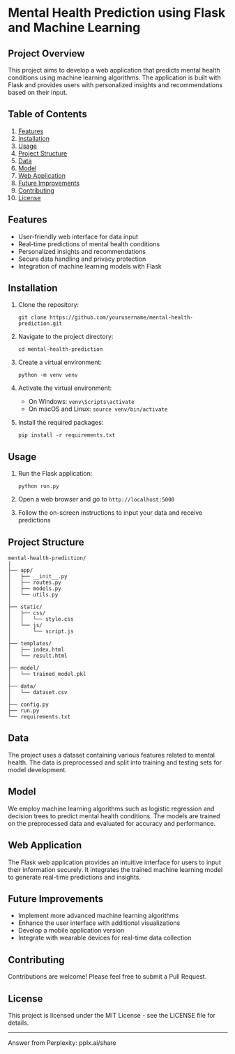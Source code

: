 # Mental Health Prediction using Flask and Machine Learning

## Project Overview

This project aims to develop a web application that predicts mental health conditions using machine learning algorithms. The application is built with Flask and provides users with personalized insights and recommendations based on their input.

## Table of Contents

1. [Features](#features)
2. [Installation](#installation)
3. [Usage](#usage)
4. [Project Structure](#project-structure)
5. [Data](#data)
6. [Model](#model)
7. [Web Application](#web-application)
8. [Future Improvements](#future-improvements)
9. [Contributing](#contributing)
10. [License](#license)

## Features

- User-friendly web interface for data input
- Real-time predictions of mental health conditions
- Personalized insights and recommendations
- Secure data handling and privacy protection
- Integration of machine learning models with Flask

## Installation

1. Clone the repository:
   ```
   git clone https://github.com/yourusername/mental-health-prediction.git
   ```

2. Navigate to the project directory:
   ```
   cd mental-health-prediction
   ```

3. Create a virtual environment:
   ```
   python -m venv venv
   ```

4. Activate the virtual environment:
   - On Windows: `venv\Scripts\activate`
   - On macOS and Linux: `source venv/bin/activate`

5. Install the required packages:
   ```
   pip install -r requirements.txt
   ```

## Usage

1. Run the Flask application:
   ```
   python run.py
   ```

2. Open a web browser and go to `http://localhost:5000`

3. Follow the on-screen instructions to input your data and receive predictions

## Project Structure

```
mental-health-prediction/
│
├── app/
│   ├── __init__.py
│   ├── routes.py
│   ├── models.py
│   └── utils.py
│
├── static/
│   ├── css/
│   │   └── style.css
│   └── js/
│       └── script.js
│
├── templates/
│   ├── index.html
│   └── result.html
│
├── model/
│   └── trained_model.pkl
│
├── data/
│   └── dataset.csv
│
├── config.py
├── run.py
└── requirements.txt
```

## Data

The project uses a dataset containing various features related to mental health. The data is preprocessed and split into training and testing sets for model development.

## Model

We employ machine learning algorithms such as logistic regression and decision trees to predict mental health conditions. The models are trained on the preprocessed data and evaluated for accuracy and performance.

## Web Application

The Flask web application provides an intuitive interface for users to input their information securely. It integrates the trained machine learning model to generate real-time predictions and insights.

## Future Improvements

- Implement more advanced machine learning algorithms
- Enhance the user interface with additional visualizations
- Develop a mobile application version
- Integrate with wearable devices for real-time data collection

## Contributing

Contributions are welcome! Please feel free to submit a Pull Request.

## License

This project is licensed under the MIT License - see the LICENSE file for details.

---
Answer from Perplexity: pplx.ai/share